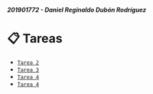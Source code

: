 ***201901772 - Daniel Reginaldo Dubón Rodríguez***

# 📋 Tareas

- [`Tarea 2`](./Tarea_2)
- [`Tarea 3`](./Tarea_3)
- [`Tarea 4`](./Tarea_4)
- [`Tarea 4`](./Tarea_5)